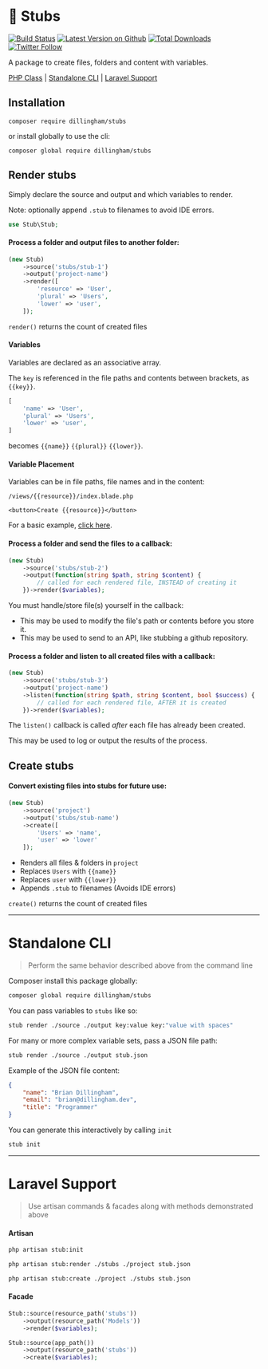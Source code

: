 # 📂 Stubs

[![Build Status](https://travis-ci.com/dillingham/stubs.svg?branch=master)](https://travis-ci.com/dillingham/stubs)
[![Latest Version on Github](https://img.shields.io/github/release/dillingham/stubs.svg?style=flat-square)](https://packagist.org/packages/dillingham/stubs)
[![Total Downloads](https://img.shields.io/packagist/dt/dillingham/stubs.svg?style=flat-square)](https://packagist.org/packages/dillingham/stubs) [![Twitter Follow](https://img.shields.io/twitter/follow/dillinghammm?color=%231da1f1&label=Twitter&logo=%231da1f1&logoColor=%231da1f1&style=flat-square)](https://twitter.com/dillinghammm)

A package to create files, folders and content with variables.

[PHP Class](https://github.com/dillingham/stubs#usage) | [Standalone CLI](https://github.com/dillingham/stubs#standalone-cli) | [Laravel Support](https://github.com/dillingham/stubs#laravel-support)

## Installation

```
composer require dillingham/stubs
```
or install globally to use the cli:
```
composer global require dillingham/stubs
```

## Render stubs

Simply declare the source and output and which variables to render.

Note: optionally append `.stub` to filenames to avoid IDE errors.
```php
use Stub\Stub;
```
#### Process a folder and output files to another folder:
```php
(new Stub)
    ->source('stubs/stub-1')
    ->output('project-name')
    ->render([
        'resource' => 'User',
        'plural' => 'Users',
        'lower' => 'user',
    ]);
```

`render()` returns the count of created files

#### Variables

Variables are declared as an associative array.

The `key` is referenced in the file paths and contents between brackets, as `{{key}}`.

```php
[
    'name' => 'User',
    'plural' => 'Users',
    'lower' => 'user',
]
```

becomes `{{name}}` `{{plural}}` `{{lower}}`.

#### Variable Placement

Variables can be in file paths, file names and in the content:

```
/views/{{resource}}/index.blade.php
```
```
<button>Create {{resource}}</button>
```

For a basic example, [click here](https://github.com/dillingham/stubs/tree/master/tests/stubs).


#### Process a folder and send the files to a callback:
```php
(new Stub)
    ->source('stubs/stub-2')
    ->output(function(string $path, string $content) {
        // called for each rendered file, INSTEAD of creating it
    })->render($variables);
```

You must handle/store file(s) yourself in the callback:

- This may be used to modify the file's path or contents before you store it.
- This may be used to send to an API, like stubbing a github repository.

#### Process a folder and listen to all created files with a callback:
```php
(new Stub)
    ->source('stubs/stub-3')
    ->output('project-name')
    ->listen(function(string $path, string $content, bool $success) {
        // called for each rendered file, AFTER it is created
    })->render($variables);
```

The `listen()` callback is called *after* each file has already been created.

This may be used to log or output the results of the process.

## Create stubs

#### Convert existing files into stubs for future use:
```php
(new Stub)
    ->source('project')
    ->output('stubs/stub-name')
    ->create([
        'Users' => 'name',
        'user' => 'lower'
    ]);
```

- Renders all files & folders in `project`
- Replaces `Users` with `{{name}}`
- Replaces `user` with `{{lower}}`
- Appends `.stub` to filenames (Avoids IDE errors)

`create()` returns the count of created files

---

# Standalone CLI

> Perform the same behavior described above from the command line

Composer install this package globally:

```bash
composer global require dillingham/stubs
```

You can pass variables to `stubs` like so:

```bash
stub render ./source ./output key:value key:"value with spaces"
```

For many or more complex variable sets, pass a JSON file path:

```bash
stub render ./source ./output stub.json
```

Example of the JSON file content:

```json
{
    "name": "Brian Dillingham",
    "email": "brian@dillingham.dev",
    "title": "Programmer"
}
```
You can generate this interactively by calling `init`

```bash
stub init
```

---

# Laravel Support

> Use artisan commands & facades along with methods demonstrated above


#### Artisan
```bash
php artisan stub:init
```
```bash
php artisan stub:render ./stubs ./project stub.json
```
```bash
php artisan stub:create ./project ./stubs stub.json
```

#### Facade

```php
Stub::source(resource_path('stubs'))
    ->output(resource_path('Models'))
    ->render($variables);
```
```php
Stub::source(app_path())
    ->output(resource_path('stubs'))
    ->create($variables);
```
